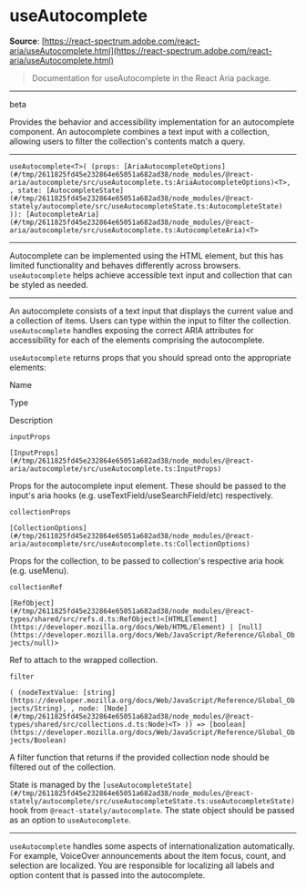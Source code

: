 # useAutocomplete

**Source**: [https://react-spectrum.adobe.com/react-aria/useAutocomplete.html](https://react-spectrum.adobe.com/react-aria/useAutocomplete.html)

> Documentation for useAutocomplete in the React Aria package.

---

beta

Provides the behavior and accessibility implementation for an autocomplete component. An autocomplete combines a text input with a collection, allowing users to filter the collection's contents match a query.

* * *

`useAutocomplete<T>( (props: [AriaAutocompleteOptions](#/tmp/2611825fd45e232864e65051a682ad38/node_modules/@react-aria/autocomplete/src/useAutocomplete.ts:AriaAutocompleteOptions)<T>, , state: [AutocompleteState](#/tmp/2611825fd45e232864e65051a682ad38/node_modules/@react-stately/autocomplete/src/useAutocompleteState.ts:AutocompleteState) )): [AutocompleteAria](#/tmp/2611825fd45e232864e65051a682ad38/node_modules/@react-aria/autocomplete/src/useAutocomplete.ts:AutocompleteAria)<T>`

* * *

Autocomplete can be implemented using the [<datalist>](https://developer.mozilla.org/en-US/docs/Web/HTML/Element/datalist) HTML element, but this has limited functionality and behaves differently across browsers. `useAutocomplete` helps achieve accessible text input and collection that can be styled as needed.

* * *

An autocomplete consists of a text input that displays the current value and a collection of items. Users can type within the input to filter the collection. `useAutocomplete` handles exposing the correct ARIA attributes for accessibility for each of the elements comprising the autocomplete.

`useAutocomplete` returns props that you should spread onto the appropriate elements:

Name

Type

Description

`inputProps`

`[InputProps](#/tmp/2611825fd45e232864e65051a682ad38/node_modules/@react-aria/autocomplete/src/useAutocomplete.ts:InputProps)`

Props for the autocomplete input element. These should be passed to the input's aria hooks (e.g. useTextField/useSearchField/etc) respectively.

`collectionProps`

`[CollectionOptions](#/tmp/2611825fd45e232864e65051a682ad38/node_modules/@react-aria/autocomplete/src/useAutocomplete.ts:CollectionOptions)`

Props for the collection, to be passed to collection's respective aria hook (e.g. useMenu).

`collectionRef`

`[RefObject](#/tmp/2611825fd45e232864e65051a682ad38/node_modules/@react-types/shared/src/refs.d.ts:RefObject)<[HTMLElement](https://developer.mozilla.org/docs/Web/HTML/Element) | [null](https://developer.mozilla.org/docs/Web/JavaScript/Reference/Global_Objects/null)>`

Ref to attach to the wrapped collection.

`filter`

`( (nodeTextValue: [string](https://developer.mozilla.org/docs/Web/JavaScript/Reference/Global_Objects/String), , node: [Node](#/tmp/2611825fd45e232864e65051a682ad38/node_modules/@react-types/shared/src/collections.d.ts:Node)<T> )) => [boolean](https://developer.mozilla.org/docs/Web/JavaScript/Reference/Global_Objects/Boolean)`

A filter function that returns if the provided collection node should be filtered out of the collection.

State is managed by the `[useAutocompleteState](#/tmp/2611825fd45e232864e65051a682ad38/node_modules/@react-stately/autocomplete/src/useAutocompleteState.ts:useAutocompleteState)` hook from `@react-stately/autocomplete`. The state object should be passed as an option to `useAutocomplete`.

* * *

`useAutocomplete` handles some aspects of internationalization automatically. For example, VoiceOver announcements about the item focus, count, and selection are localized. You are responsible for localizing all labels and option content that is passed into the autocomplete.